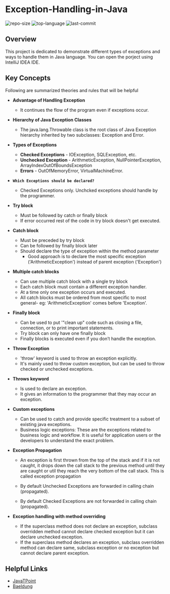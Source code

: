 # Exception-Handling-in-Java
![repo-size](https://img.shields.io/github/repo-size/RandulaTharaka/Data-Structure-and-Algorithms) 
![top-language](https://img.shields.io/github/languages/top/RandulaTharaka/Data-Structure-and-Algorithms) 
![last-commit](https://img.shields.io/github/last-commit/RandulaTharaka/Data-Structure-and-Algorithms) 

## Overview 
This project is dedicated to demonstrate different types of exceptions and ways to handle them in Java language. You can open the porject using IntelliJ IDEA IDE. 

## Key Concepts

Following are summarized theories and rules that will be helpful

- **Advantage of Handling Exception** 
  - It continues the flow of the program even if exceptions occur. 
- **Hierarchy of Java Exception Classes** 
  - The java.lang.Throwable class is the root class of Java Exception hierarchy inherited by two subclasses: Exception and Error.
		
- **Types of Exceptions**
  - **Checked Exceptions**
		- IOException, SQLException, etc.
  - **Unchecked Exception**
		- ArithmeticException, NullPointerException, ArrayIndexOutOfBoundsException
  - **Errors** 
		- OutOfMemoryError, VirtualMachineError.
		
- **`Which Exceptions should be declared?`**
	- Checked Exceptions only. Unchcked exceptions should handle by the programmer.

- **Try block**
	- Must be followed by catch or finally block
	- If error occurred rest of the code in try block doesn't get executed.
  
- **Catch block**
	- Must be preceded by try block 
	- Can be followed by finally block later
	- Should declare the type of exception within the method parameter
		- Good approach is to declare the most specific exception ('ArithmeticException') instead of parent exception ('Exception')
			
- **Multiple catch blocks** 
	- Can use multiple catch block with a single try block
	- Each catch block must contain a different exception handler. 
	- At a time only one exception occurs and executed. 
	- All catch blocks must be ordered from most specific to most general- eg: 'ArithmeticException' comes before  'Exception'.
	
- **Finally block**
	- Can be used to put '"clean up" code such as closing a file, connection,  or to print important statements. 
	- Try block can only have one finally block
	- Finally blocks is executed even if you don’t handle the exception. 
		
- **Throw Exception**
	- 'throw' keyword is used to throw an exception explicitly. 
	- It's mainly used to throw custom exception, but can be used to throw checked or unchecked exceptions. 

		
- **Throws keyword** 
	- Is used to declare an exception. 
	- It gives an information to the programmer that they may occur an exception. 
		
- **Custom exceptions**
	- Can be used to catch and provide specific treatment to a subset of existing java exceptions.
	- Business logic exceptions: These are the exceptions related to business logic and workflow. It is useful for application users or the developers to understand the exact problem. 
		
- **Exception Propagation** 
  	- An exception is first thrown from the top of the stack and if it is not caught, it drops down the call stack to the previous method until they are caught or util they reach the very bottom of the call stack. This is called exception propagation
		
	- By default Unchecked Exceptions are forwarded in calling chain (propagated).
	- By default Checked Exceptions are not forwarded in calling chain (propagated). 
		
- **Exception handling with method overriding**
	- If the superclass method does not declare an exception, subclass overridden method cannot declare checked exception but it can declare unchecked exception.
	- If the superclass method declares an exception, subclass overridden method can declare same, subclass exception or no exception but cannot declare parent exception. 
	
## Helpful Links
		
* [JavaTPoint](https://www.javatpoint.com/exception-handling-in-java)
* [Baeldung](https://www.baeldung.com/java-exceptions)
